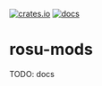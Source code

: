 [![crates.io](https://img.shields.io/crates/v/rosu-mods.svg)](https://crates.io/crates/rosu-mods) [![docs](https://docs.rs/rosu-mods/badge.svg)](https://docs.rs/rosu-mods)

# rosu-mods

<!-- cargo-rdme start -->

TODO: docs

<!-- cargo-rdme end -->
